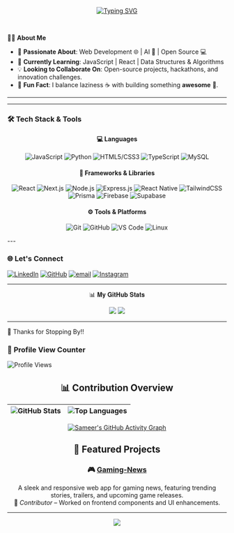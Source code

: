 <!-- Option 3: Minimal (safe) -->
<div align="center">

[![Typing SVG](https://readme-typing-svg.demolab.com?font=JetBrains+Mono&size=20&duration=3000&pause=1000&color=00FF41&width=600&lines=Initializing+Samatrix...;Loading+projects+%26+experiments...;System+Ready+✅)](https://git.io/typing-svg)

<br/>

</div>




🧑‍💻 **About Me**
- 🔭 **Passionate About**: Web Development 🌐 | AI 🤖 | Open Source 💻   
- 🌱 **Currently Learning**: JavaScript | React | Data Structures & Algorithms   
- 💡 **Looking to Collaborate On**: Open-source projects, hackathons, and innovation challenges.  
- 🎯 **Fun Fact**: I balance laziness ☕ with building something **awesome** 🚀.   
 ---
---
### 🛠️ Tech Stack & Tools

<div align="center">

#### 💻 Languages
![JavaScript](https://img.shields.io/badge/JavaScript-%23323330.svg?style=for-the-badge&logo=javascript&logoColor=%23F7DF1E)
![Python](https://img.shields.io/badge/Python-%233776AB.svg?style=for-the-badge&logo=python&logoColor=white)
![HTML5/CSS3](https://img.shields.io/badge/HTML5%2FCSS3-%23E34F26.svg?style=for-the-badge&logo=html5&logoColor=white)
![TypeScript](https://img.shields.io/badge/TypeScript-%23007ACC.svg?style=for-the-badge&logo=typescript&logoColor=white)
![MySQL](https://img.shields.io/badge/MySQL-%2300758F.svg?style=for-the-badge&logo=mysql&logoColor=white)

#### 🚀 Frameworks & Libraries
![React](https://img.shields.io/badge/React-%2320232a.svg?style=for-the-badge&logo=react&logoColor=%2361DAFB)
![Next.js](https://img.shields.io/badge/next.js-000000?style=for-the-badge&logo=nextdotjs&logoColor=white)
![Node.js](https://img.shields.io/badge/Node.js-6DA55F?style=for-the-badge&logo=node.js&logoColor=white)
![Express.js](https://img.shields.io/badge/Express.js-%23404d59.svg?style=for-the-badge&logo=express&logoColor=%2361DAFB)
![React Native](https://img.shields.io/badge/React%20Native-20232a.svg?style=for-the-badge&logo=react&logoColor=%2361DAFB)
![TailwindCSS](https://img.shields.io/badge/TailwindCSS-%2338B2AC.svg?style=for-the-badge&logo=tailwind-css&logoColor=white)
![Prisma](https://img.shields.io/badge/Prisma-2D3748?style=for-the-badge&logo=Prisma&logoColor=white)
![Firebase](https://img.shields.io/badge/Firebase-039BE5.svg?style=for-the-badge&logo=firebase)
![Supabase](https://img.shields.io/badge/Supabase-3ECF8E.svg?style=for-the-badge&logo=supabase&logoColor=white)

#### ⚙️ Tools & Platforms
![Git](https://img.shields.io/badge/Git-%23F05033.svg?style=for-the-badge&logo=git&logoColor=white)
![GitHub](https://img.shields.io/badge/GitHub-%23121011.svg?style=for-the-badge&logo=github&logoColor=white)
![VS Code](https://img.shields.io/badge/VS%20Code-0078d7.svg?style=for-the-badge&logo=visual-studio-code&logoColor=white)
![Linux](https://img.shields.io/badge/Linux-FCC624?style=for-the-badge&logo=linux&logoColor=black)

</div>
---



### 🌐 **Let's Connect**  

[![LinkedIn](https://img.shields.io/badge/LinkedIn-%230077B5.svg?logo=linkedin&logoColor=white)](www.linkedin.com/in/sameer-pawar-a545b0358)
[![GitHub](https://img.shields.io/badge/GitHub-Follow-black?style=flat&logo=github)](https://github.com/sammy200-ui) 
[![email](https://img.shields.io/badge/Email-D14836?logo=gmail&logoColor=white)](mailto:pawar96sameer@gmail.com)
[![Instagram](https://img.shields.io/badge/Instagram-E4405F?logo=instagram&logoColor=white)](https://www.instagram.com/the.samatrix)  

---
<div align="center">
📊 𝐌𝐲 𝐆𝐢𝐭𝐇𝐮𝐛 𝐒𝐭𝐚𝐭𝐬

![](https://github-readme-stats.vercel.app/api?username=sammy200-ui&theme=dark&hide_border=false&include_all_commits=true&count_private=true) ![](https://nirzak-streak-stats.vercel.app/?user=sammy200-ui&theme=dark&hide_border=false)<br/>

---
</div>
🎉 Thanks for Stopping By!!

### 👀 **Profile View Counter**
![Profile Views](https://komarev.com/ghpvc/?username=sammy200-ui&color=blue&style=flat-square)

<div align="center">

## 📊 Contribution Overview

| ![GitHub Stats](https://github-readme-stats.vercel.app/api?username=sammy200-ui&show_icons=true&theme=dark&hide_border=true) | ![Top Languages](https://github-readme-stats.vercel.app/api/top-langs/?username=sammy200-ui&layout=compact&theme=dark&hide_border=true) |
|:---:|:---:|

[![Sameer's GitHub Activity Graph](https://github-readme-activity-graph.vercel.app/graph?username=sammy200-ui&theme=tokyo-night)](https://github.com/ashutosh00710/github-readme-activity-graph)


## 🌟 Featured Projects

### 🎮 [Gaming-News](https://github.com/mrgear111/Gaming-News)
A sleek and responsive web app for gaming news, featuring trending stories, trailers, and upcoming game releases.  
📌 *Contributor* – Worked on frontend components and UI enhancements.

</div>

---

<div align="center">
  <img src="https://forthebadge.com/images/badges/built-with-love.svg"/>
</div>
